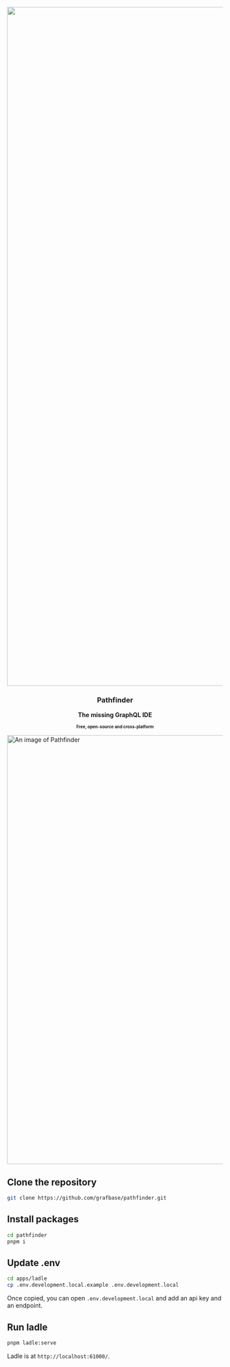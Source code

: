 <p align="center">
  <img width="1583"  alt="Pathfinder Logo" alt="Group 1890493-2" src="https://github.com/grafbase/pathfinder/assets/14347895/57a6c505-0624-475d-9f40-854ead751b6d">
    <h3 align="center">Pathfinder</h3>
    <p align="center"><b>The missing GraphQL IDE</b></p>
    <p align="center"><sub><sup><b>Free, open-source and cross-platform</b></sup></sub></p>
    <img width="1000" src="https://github.com/grafbase/pathfinder/assets/14347895/462f08ac-c8fd-42ab-9f4b-e1be4520c6af" alt="An image of Pathfinder" />
</p>

## Clone the repository

```bash
git clone https://github.com/grafbase/pathfinder.git
```

## Install packages

```bash
cd pathfinder
pnpm i
```

## Update .env

```bash
cd apps/ladle
cp .env.development.local.example .env.development.local
```

Once copied, you can open `.env.development.local` and add an api key and an endpoint.

## Run ladle

```bash
pnpm ladle:serve
```

Ladle is at `http://localhost:61000/`.
